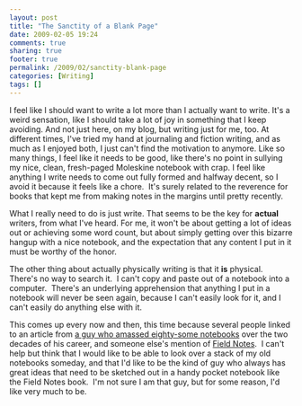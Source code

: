 ```yaml
---
layout: post
title: "The Sanctity of a Blank Page"
date: 2009-02-05 19:24
comments: true
sharing: true
footer: true
permalink: /2009/02/sanctity-blank-page
categories: [Writing]
tags: []
---
```

I feel like I should want to write a lot more than I actually want to write. It's a weird sensation, like I should take a lot of joy in something that I keep avoiding. And not just here, on my blog, but writing just for me, too. At different times, I've tried my hand at journaling and fiction writing, and as much as I enjoyed both, I just can't find the motivation to anymore. Like so many things, I feel like it needs to be good, like there's no point in sullying my nice, clean, fresh-paged Moleskine notebook with crap. I feel like anything I write needs to come out fully formed and halfway decent, so I avoid it because it feels like a chore.  It's surely related to the reverence for books that kept me from making notes in the margins until pretty recently.

What I really need to do is just write. That seems to be the key for <strong>actual</strong> writers, from what I've heard. For me, it won't be about getting a lot of ideas out or achieving some word count, but about simply getting over this bizarre hangup with a nice notebook, and the expectation that any content I put in it must be worthy of the honor.

The other thing about actually physically writing is that it <strong>is</strong> physical.  There's no way to search it.  I can't copy and paste out of a notebook into a computer.  There's an underlying apprehension that anything I put in a notebook will never be seen again, because I can't easily look for it, and I can't easily do anything else with it.

This comes up every now and then, this time because several people linked to an article from <a href="http://designobserver.com/archives/entry.html?id=38831" target="_blank">a guy who amassed eighty-some notebooks</a> over the two decades of his career, and someone else's mention of <a href="http://fieldnotesbrand.com/" target="_blank">Field Notes</a>.  I can't help but think that I would like to be able to look over a stack of my old notebooks someday, and that I'd like to be the kind of guy who always has great ideas that need to be sketched out in a handy pocket notebook like the Field Notes book.  I'm not sure I am that guy, but for some reason, I'd like very much to be.